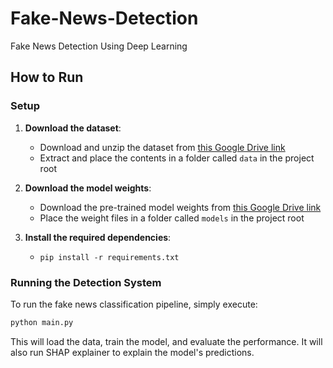 # Fake-News-Detection

Fake News Detection Using Deep Learning

## How to Run

### Setup

1. **Download the dataset**:

    - Download and unzip the dataset from [this Google Drive link](https://drive.google.com/drive/folders/1wXKx4VZpOuVcnA3jPwuDikXNM1_2-jPs?usp=drive_link)
    - Extract and place the contents in a folder called `data` in the project root

2. **Download the model weights**:

    - Download the pre-trained model weights from [this Google Drive link](https://drive.google.com/drive/folders/1X0MYdQNpRe5uMX5liKnw7GOaERQQqPfF?usp=drive_link)
    - Place the weight files in a folder called `models` in the project root

3. **Install the required dependencies**:
    - `pip install -r requirements.txt`

### Running the Detection System

To run the fake news classification pipeline, simply execute:

```bash
python main.py
```

This will load the data, train the model, and evaluate the performance. It will also run SHAP explainer to explain the model's predictions.
